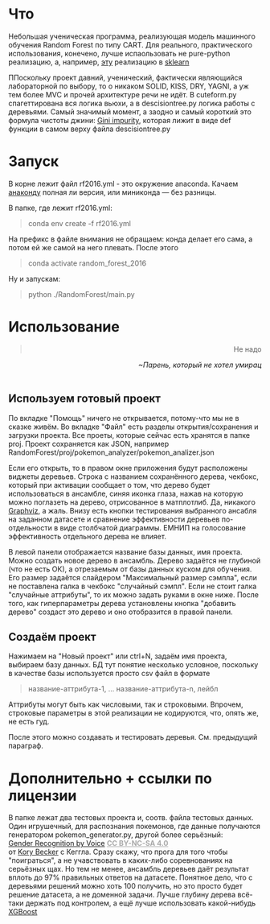 # Что

Небольшая ученическая программа, реализующая модель машинного обучения Random Forest по типу CART. Для реального, практического использования, конечено, лучше испаользовать не pure-python реализацию, а, например, [эту](https://scikit-learn.org/stable/modules/generated/sklearn.ensemble.RandomForestClassifier.html#sklearn-ensemble-randomforestclassifier) реализацию в [sklearn](https://scikit-learn.org/stable/about.html)

ППоскольку проект давний, ученический, фактически являющийся лабораторной по выбору, то о никаком SOLID, KISS, DRY, YAGNI, а уж тем более MVC и прочей архитектуре речи не идёт. В cuteform.py спагеттирована вся логика вьюхи, а в descisiontree.py логика работы с деревьями. Самый значимый момент, а заодно и самый короткий это формула чистоты джини: [Gini impurity](https://en.wikipedia.org/wiki/Decision_tree_learning#Gini_impurity), которая лижит в виде def функции в самом верху файла descisiontree.py

# Запуск

В корне лежит файл rf2016.yml - это окружение anaconda.
Качаем [анаконду](https://docs.anaconda.com/anaconda/install/) полная ли версия, или миниконда — без разницы.

В папке, где лежит rf2016.yml:

> conda env create -f rf2016.yml

На префикс в файле внимания не обращаем: конда делает его сама, а потом ей же самой на него плевать.
После этого

> conda activate random_forest_2016

Ну и запускам:

> python ./RandomForest/main.py

# Использование

<div style="text-align:right;"><blockquote>Не надо</blockquote> <i>~Парень, который не хотел умирац</i></div>  
  
</br>

## Используем готовый проект

По вкладке "Помощь" ничего не открывается, потому-что мы не в сказке живём. Во вкладке "Файл" есть разделы открытия/сохранения и загрузки проекта. Все проеты, которые сейчас есть хранятся в папке proj. Проект сохраняется как JSON, например RandomForest/proj/pokemon_analyzer/pokemon_analizer.json

Если его открыть, то в правом окне приложения будут расположены виджеты деревьев. Строка с названием сохранённого дерева, чекбокс, который при активации сообщает о том, что дерево будет использоваться в ансамбле, синяя иконка глаза, нажав на которую можно поглазеть на дерево, отрисованное в матплотлиб. Да, никакого [Graphviz](https://www.graphviz.org/), а жаль. Внизу есть кнопки тестирования выбранного ансабля на заданном датасете и сравнение эффективности деревьев по-отдельности в виде столбчатой диаграммы. ЕМНИП на голосование эффективность отдельного дерева не влияет.

В левой панели отображается название базы данных, имя проекта. Можно создать новое дерево в ансамбль. Дерево задаётся не глубиной (что не есть ОК), а отрезаемым от базы данных куском для обучения. Его размер задаётся слайдером "Максимальный размер сэмпла", если не поставлена галка в чекбокс "случайный сэмпл". Если не стоит галка "случайные аттрибуты", то их можно задать руками в окне ниже. После того, как гиперпараметры дерева установлены кнопка "добавить дерево" создаст это дерево и оно отобразится в правой панели.

## Создаём проект

Нажимаем на "Новый проект" или ctrl+N, задаём имя проекта, выбираем базу данных. БД тут понятие несколько условное, поскольку в качестве базы используется просто csv файл в формате

> название-аттрибута-1, ... название-аттрибута-n, лейбл

Аттрибуты могут быть как числовыми, так и строковыми. Впрочем, строковые параметры в этой реализации не кодируются, что, опять же, не есть гуд.

После этого можно создавать и тестировать деревья. См. предыдущий параграф.

# Дополнительно + ссылки по лицензии

В папке лежат два тестовых проекта и, соотв. файла тестовых данных. Один игрушечный, для распознания покемонов, где данные получаются генератором pokemon_generator.py, другой более серьёзный:  
[Gender Recognition by Voice](https://www.kaggle.com/primaryobjects/voicegender) <a style="color:darkgray; font-weight: bold;" href="https://creativecommons.org/licenses/by-nc-sa/4.0/">CC BY-NC-SA 4.0</a>  
от
[Kory Becker](https://www.kaggle.com/primaryobjects) с Кеггла. Сразу скажу, что прога для того чтобы "поиграться", а не учавствовать в каких-либо соревнованиях на серьёзных щах. Но тем не менее, ансамбль деревьев даёт результат вплоть до 97% правильных ответов на датасете. Понятное дело, что с деревьями решений можно хоть 100 получить, но это просто будет решение датасета, а не доменной задачи. Лучше глубину дерева всё-таки держать под контролем, а ещё лучше использовать какой-нибудь [XGBoost](https://scikit-learn.org/stable/modules/generated/sklearn.ensemble.GradientBoostingClassifier.html#sklearn-ensemble-gradientboostingclassifier)
